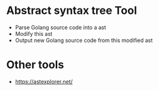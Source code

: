 
# Abstract syntax tree  Tool
 - Parse Golang source code into a ast
 - Modify this ast
 - Output new Golang source code from this modified ast
 
# Other tools
- https://astexplorer.net/ 